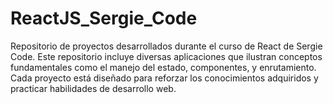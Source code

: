 # ReactJS_Sergie_Code
Repositorio de proyectos desarrollados durante el curso de React de Sergie Code. Este repositorio incluye diversas aplicaciones que ilustran conceptos fundamentales como el manejo del estado, componentes, y enrutamiento. Cada proyecto está diseñado para reforzar los conocimientos adquiridos y practicar habilidades de desarrollo web.
